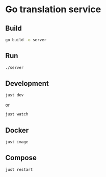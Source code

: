 # Go translation service

## Build

```sh
go build -o server
```

## Run

```sh
./server
```

## Development

```sh
just dev
```

or

```sh
just watch
```

## Docker

```sh
just image
```
## Compose

```sh
just restart
```
